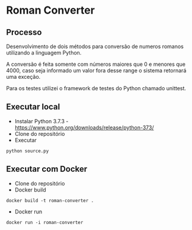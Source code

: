 # Roman Converter

## Processo

Desenvolvimento de dois métodos para conversão de numeros romanos utilizando a linguagem Python.

A conversão é feita somente com números maiores que 0 e menores que 4000, caso seja informado um valor fora desse range o sistema retornará uma exceção.

Para os testes utilizei o framework de testes do Python chamado unittest.

## Executar local
- Instalar Python 3.7.3 - https://www.python.org/downloads/release/python-373/
- Clone do repositório
- Executar
```
python source.py
```

## Executar com Docker
 - Clone do repositório
 - Docker build
 ```
 docker build -t roman-converter . 
 ```

- Docker run
 ```
 docker run -i roman-converter
 ```